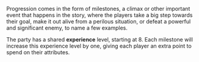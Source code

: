 Progression comes in the form of milestones, a climax or other important event that happens in the story, where the players take a big step towards their goal, make it out alive from a perilous situation, or defeat a powerful and significant enemy, to name a few examples.

The party has a shared **experience** level, starting at 8. Each milestone will increase this experience level by one, giving each player an extra point to spend on their attributes.

